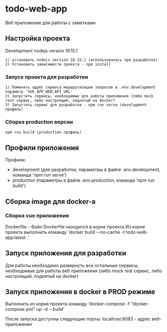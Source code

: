 # todo-web-app

Веб приложение для работы с заметками

## Настройка проекта
Development nodejs version 16.15.1
```
1) установить nodejs version 16.15.1 (использовалась при разработке)
2) Установить зависимости проекта - npm install
```

### Запуск проекта для разработки
```
1) Поменять адрес сервиса маршрутизации запросов в .env.development параметр 'VUE_APP_WEB_API_URL'
2) Запустить сервисы, необходимые для работы приложения (либо mock rest сервис, либо настроящий, поднятый на docker)
3) Запустить сервис для разработки - npm run serve (development профиль)
```

### Сборка production версии
```
npm run build (production профиль)
```

## Профили приложения
Профили:
- development (для разработки, параметры в файле .env.development, команда 'npm run serve')
- production (параметры в файле .env.production, команда 'npm run build')

## Сборка image для docker-а

### Сборка vue приложения
Dockerfile - Файл Dockerfile находится в корне проекта
Из корня проекта выполнить команду 'docker build --no-cache -t todo-web-app:latest .'

## Запуск приложения для разработки

Для работы необходимо развернуть все остальные сервисы, необходимые для работы веб приложения
(либо mock rest сервис, либо настроящий, поднятый на docker)

## Запуск приложения в docker в PROD режиме

Выполнить из корня проекта команду 'docker-compose -f "docker-compose.yml" up -d --build'

После запуска доступны следующие порты:
localhost:8083 - адрес веб-приложения